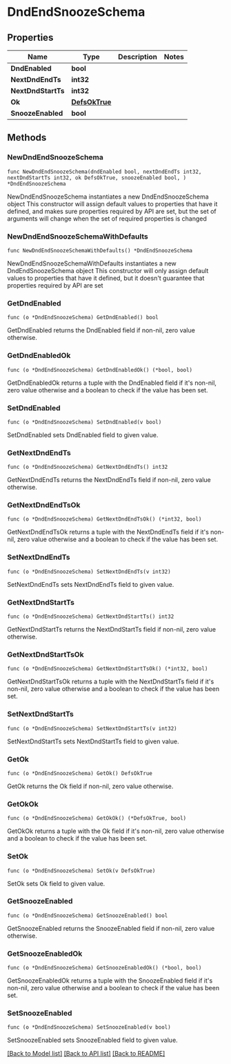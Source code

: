 # DndEndSnoozeSchema

## Properties

Name | Type | Description | Notes
------------ | ------------- | ------------- | -------------
**DndEnabled** | **bool** |  | 
**NextDndEndTs** | **int32** |  | 
**NextDndStartTs** | **int32** |  | 
**Ok** | [**DefsOkTrue**](DefsOkTrue.md) |  | 
**SnoozeEnabled** | **bool** |  | 

## Methods

### NewDndEndSnoozeSchema

`func NewDndEndSnoozeSchema(dndEnabled bool, nextDndEndTs int32, nextDndStartTs int32, ok DefsOkTrue, snoozeEnabled bool, ) *DndEndSnoozeSchema`

NewDndEndSnoozeSchema instantiates a new DndEndSnoozeSchema object
This constructor will assign default values to properties that have it defined,
and makes sure properties required by API are set, but the set of arguments
will change when the set of required properties is changed

### NewDndEndSnoozeSchemaWithDefaults

`func NewDndEndSnoozeSchemaWithDefaults() *DndEndSnoozeSchema`

NewDndEndSnoozeSchemaWithDefaults instantiates a new DndEndSnoozeSchema object
This constructor will only assign default values to properties that have it defined,
but it doesn't guarantee that properties required by API are set

### GetDndEnabled

`func (o *DndEndSnoozeSchema) GetDndEnabled() bool`

GetDndEnabled returns the DndEnabled field if non-nil, zero value otherwise.

### GetDndEnabledOk

`func (o *DndEndSnoozeSchema) GetDndEnabledOk() (*bool, bool)`

GetDndEnabledOk returns a tuple with the DndEnabled field if it's non-nil, zero value otherwise
and a boolean to check if the value has been set.

### SetDndEnabled

`func (o *DndEndSnoozeSchema) SetDndEnabled(v bool)`

SetDndEnabled sets DndEnabled field to given value.


### GetNextDndEndTs

`func (o *DndEndSnoozeSchema) GetNextDndEndTs() int32`

GetNextDndEndTs returns the NextDndEndTs field if non-nil, zero value otherwise.

### GetNextDndEndTsOk

`func (o *DndEndSnoozeSchema) GetNextDndEndTsOk() (*int32, bool)`

GetNextDndEndTsOk returns a tuple with the NextDndEndTs field if it's non-nil, zero value otherwise
and a boolean to check if the value has been set.

### SetNextDndEndTs

`func (o *DndEndSnoozeSchema) SetNextDndEndTs(v int32)`

SetNextDndEndTs sets NextDndEndTs field to given value.


### GetNextDndStartTs

`func (o *DndEndSnoozeSchema) GetNextDndStartTs() int32`

GetNextDndStartTs returns the NextDndStartTs field if non-nil, zero value otherwise.

### GetNextDndStartTsOk

`func (o *DndEndSnoozeSchema) GetNextDndStartTsOk() (*int32, bool)`

GetNextDndStartTsOk returns a tuple with the NextDndStartTs field if it's non-nil, zero value otherwise
and a boolean to check if the value has been set.

### SetNextDndStartTs

`func (o *DndEndSnoozeSchema) SetNextDndStartTs(v int32)`

SetNextDndStartTs sets NextDndStartTs field to given value.


### GetOk

`func (o *DndEndSnoozeSchema) GetOk() DefsOkTrue`

GetOk returns the Ok field if non-nil, zero value otherwise.

### GetOkOk

`func (o *DndEndSnoozeSchema) GetOkOk() (*DefsOkTrue, bool)`

GetOkOk returns a tuple with the Ok field if it's non-nil, zero value otherwise
and a boolean to check if the value has been set.

### SetOk

`func (o *DndEndSnoozeSchema) SetOk(v DefsOkTrue)`

SetOk sets Ok field to given value.


### GetSnoozeEnabled

`func (o *DndEndSnoozeSchema) GetSnoozeEnabled() bool`

GetSnoozeEnabled returns the SnoozeEnabled field if non-nil, zero value otherwise.

### GetSnoozeEnabledOk

`func (o *DndEndSnoozeSchema) GetSnoozeEnabledOk() (*bool, bool)`

GetSnoozeEnabledOk returns a tuple with the SnoozeEnabled field if it's non-nil, zero value otherwise
and a boolean to check if the value has been set.

### SetSnoozeEnabled

`func (o *DndEndSnoozeSchema) SetSnoozeEnabled(v bool)`

SetSnoozeEnabled sets SnoozeEnabled field to given value.



[[Back to Model list]](../README.md#documentation-for-models) [[Back to API list]](../README.md#documentation-for-api-endpoints) [[Back to README]](../README.md)


